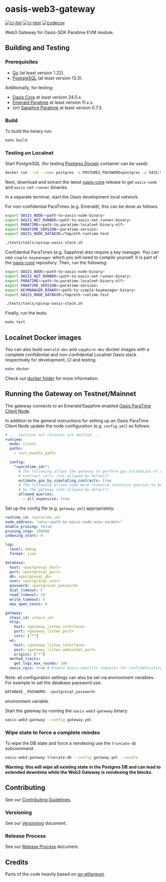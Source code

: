 # oasis-web3-gateway

[![ci-lint](https://github.com/oasisprotocol/oasis-web3-gateway/actions/workflows/ci-lint.yml/badge.svg)](https://github.com/oasisprotocol/oasis-web3-gateway/actions/workflows/ci-lint.yml)
[![ci-test](https://github.com/oasisprotocol/oasis-web3-gateway/actions/workflows/ci-test.yaml/badge.svg)](https://github.com/oasisprotocol/oasis-web3-gateway/actions/workflows/ci-test.yaml)
[![codecov](https://codecov.io/gh/oasisprotocol/oasis-web3-gateway/branch/main/graph/badge.svg?token=WMx1Bg91Hm)](https://codecov.io/gh/oasisprotocol/oasis-web3-gateway)


Web3 Gateway for Oasis-SDK Paratime EVM module.

## Building and Testing

### Prerequisites

- [Go](https://go.dev/) (at least version 1.22).
- [PostgreSQL](https://www.postgresql.org/) (at least version 13.3).

Additionally, for testing:
- [Oasis Core](https://github.com/oasisprotocol/oasis-core) at least version 24.0.x.
- [Emerald Paratime](https://github.com/oasisprotocol/emerald-paratime) at least version 11.x.x.
- (or) [Sapphire Paratime](https://github.com/oasisprotocol/sapphire-paratime) at least version 0.7.3.

### Build

To build the binary run:

```bash
make build
```

### Testing on Localnet

Start PostgreSQL (for testing [Postgres Docker](https://hub.docker.com/_/postgres) container can be used):

```bash
docker run --rm --name postgres -e POSTGRES_PASSWORD=postgres -p 5432:5432 postgres:13.3-alpine
```

Next, download and extract the latest [oasis-core] release to get `oasis-node`
and `oasis-net-runner` binaries.

In a separate terminal, start the Oasis development local network.

For non-confidential ParaTimes (e.g. Emerald), this can be done as follows:

```bash
export OASIS_NODE=<path-to-oasis-node-binary>
export OASIS_NET_RUNNER=<path-to-oasis-net-runner-binary>
export PARATIME=<path-to-paratime-localnet-binary-elf>
export PARATIME_VERSION=<paratime-version>
export OASIS_NODE_DATADIR=/tmp/eth-runtime-test

./tests/tools/spinup-oasis-stack.sh
```

Confidential ParaTimes (e.g. Sapphire) also require a key manager. You can use
`simple-keymanager` which you will need to compile yourself. It is part of the
[oasis-core] repository. Then, run the following:

```bash
export OASIS_NODE=<path-to-oasis-node-binary>
export OASIS_NET_RUNNER=<path-to-oasis-net-runner-binary>
export PARATIME=<path-to-paratime-localnet-binary-elf>
export PARATIME_VERSION=<paratime-version>
export KEYMANAGER_BINARY=<path-to-simple-keymanager-binary>
export OASIS_NODE_DATADIR=/tmp/eth-runtime-test

./tests/tools/spinup-oasis-stack.sh
```

Finally, run the tests:

```bash
make test
```

[oasis-core]: https://github.com/oasisprotocol/oasis-core

## Localnet Docker images

You can also build `emerald-dev` and `sapphire-dev` docker images with a
complete confidential and non-confidential Localnet Oasis stack respectively
for development, CI and testing.

```bash
make docker
```

Check out [docker folder] for more information.

[docker folder]: docker/README.md

## Running the Gateway on Testnet/Mainnet

The gateway connects to an Emerald/Sapphire enabled [Oasis ParaTime Client Node].

In addition to the general instructions for setting up an Oasis ParaTime Client
Node update the node configuration (e.g. `config.yml`) as follows:

```yaml
# ... sections not relevant are omitted ...
runtime:
  mode: client
  paths:
    - <orc_bundle_path>

  config:
    "<paratime_id>":
      # The following allows the gateway to perform gas estimation of smart
      # contract calls (not allowed by default).
      estimate_gas_by_simulating_contracts: true
      # The following allows some more resource-intensive queries to be called
      # by the gateway (not allowed by default).
      allowed_queries:
        - all_expensive: true
```

Set up the config file (e.g. `gateway.yml`) appropriately:

```yaml
runtime_id: <paratime_id>
node_address: "unix:<path-to-oasis-node-unix-socket>"
enable_pruning: false
pruning_step: 100000
indexing_start: 0

log:
  level: debug
  format: json

database:
  host: <postgresql_host>
  port: <postgresql_port>
  db: <postgresql_db>
  user: <postgresql_user>
  password: <postgresql_password>
  dial_timeout: 5
  read_timeout: 10
  write_timeout: 5
  max_open_conns: 0

gateway:
  chain_id: <chain_id>
  http:
    host: <gateway_listen_interface>
    port: <gateway_listen_port>
    cors: ["*"]
  ws:
    host: <gateway_listen_interface>
    port: <gateway_listen_websocket_port>
    origins: ["*"]
  method_limits:
    get_logs_max_rounds: 100
  oasis_rpcs: true # Enable Oasis-specific requests for confidentiality etc.
```

Note: all configuration settings can also be set via environment variables. For example to set the database password use:

```bash
DATABASE__PASSWORD: <postgresql_password>
```

environment variable.

Start the gateway by running the `oasis-web3-gateway` binary:

```bash
oasis-web3-gateway --config gateway.yml
```

[Oasis ParaTime Client Node]: https://docs.oasis.io/node/run-your-node/paratime-client-node

### Wipe state to force a complete reindex

To wipe the DB state and force a reindexing use the `truncate-db` subcommand:

```bash
oasis-web3-gateway truncate-db --config gateway.yml --unsafe
```

**Warning: this will wipe all existing state in the Postgres DB and can
lead to extended downtime while the Web3 Gateway is reindexing the blocks.**

## Contributing

See our [Contributing Guidelines](CONTRIBUTING.md).

### Versioning

See our [Versioning] document.

[Versioning]: docs/versioning.md

### Release Process

See our [Release Process] document.

[Release Process]: docs/release-process.md

## Credits

Parts of the code heavily based on [go-ethereum](https://github.com/ethereum/go-ethereum).

